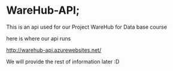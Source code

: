 # WareHub-API;
This is an api used for our Project WareHub for Data base course

here is where our api runs

http://warehub-api.azurewebsites.net/


We will provide the rest of information later :D

